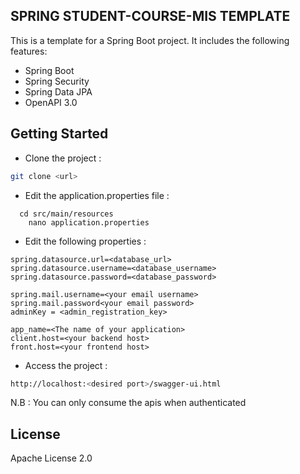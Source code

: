 ## SPRING STUDENT-COURSE-MIS TEMPLATE

This is a template for a Spring Boot project. It includes the following features:

- Spring Boot
- Spring Security 
- Spring Data JPA
 - OpenAPI 3.0

## Getting Started
 - Clone the project :
```bash
git clone <url>
```

 - Edit the application.properties file :
```
  cd src/main/resources
    nano application.properties
```
- Edit the following properties :
```
spring.datasource.url=<database_url>
spring.datasource.username=<database_username>
spring.datasource.password=<database_password>

spring.mail.username=<your email username>
spring.mail.password<your email password>
adminKey = <admin_registration_key>

app_name=<The name of your application>
client.host=<your backend host>
front.host=<your frontend host>
```
- Access the project :
```bash
http://localhost:<desired port>/swagger-ui.html
```
N.B : You can only consume the apis when authenticated
## License
Apache License 2.0
